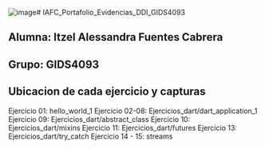 ![image](https://github.com/ItzelFuentes/IAFC_Portafolio_Evidencias_DDI_GIDS4093/assets/106613946/2ff70eff-571f-4ee4-af0d-2e01128c035b)# IAFC_Portafolio_Evidencias_DDI_GIDS4093

## Alumna: Itzel Alessandra Fuentes Cabrera

## Grupo: GIDS4093

## Ubicacion de cada ejercicio y capturas
Ejercicio 01: hello_world_1
Ejercicio 02-08: Ejercicios_dart/dart_application_1
Ejercicio 09: Ejercicios_dart/abstract_class
Ejercicio 10: Ejercicios_dart/mixins
Ejercicio 11: Ejercicios_dart/futures
Ejercicio 13: Ejercicios_dart/try_catch 
Ejercicio 14 - 15: streams

